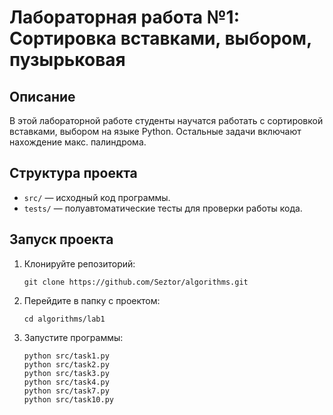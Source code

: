 # Лабораторная работа №1: Сортировка вставками, выбором, пузырьковая

## Описание
В этой лабораторной работе студенты научатся работать с сортировкой вставками, выбором на языке Python.
Остальные задачи включают нахождение макс. палиндрома.

## Структура проекта
- `src/` — исходный код программы.
- `tests/` — полуавтоматические тесты для проверки работы кода.

## Запуск проекта
1. Клонируйте репозиторий:
   ```
   git clone https://github.com/Seztor/algorithms.git
   ```
2. Перейдите в папку с проектом:
    ```
   cd algorithms/lab1
    ```
4. Запустите программы:
     ```
   python src/task1.py
   python src/task2.py
   python src/task3.py
   python src/task4.py
   python src/task7.py
   python src/task10.py
     ```

